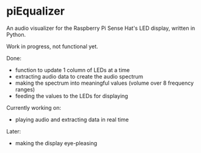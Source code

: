 # piEqualizer
An audio visualizer for the Raspberry Pi Sense Hat's LED display, written in Python.

Work in progress, not functional yet.

Done:
* function to update 1 column of LEDs at a time
* extracting audio data to create the audio spectrum
* making the spectrum into meaningful values (volume over 8 frequency ranges)
* feeding the values to the LEDs for displaying

Currently working on:
* playing audio and extracting data in real time

Later:
* making the display eye-pleasing
